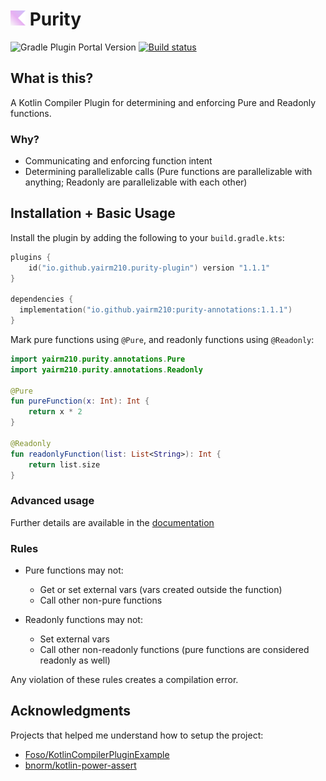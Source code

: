 #  <img src="docs/img/Purity.svg" width="24"> Purity

![Gradle Plugin Portal Version](https://img.shields.io/gradle-plugin-portal/v/io.github.yairm210.purity-plugin)
[![Build status](https://github.com/yairm210/Purity/actions/workflows/gradle.yml/badge.svg)](https://github.com/yairm210/Purity/actions/workflows/gradle.yml)

## What is this?

A Kotlin Compiler Plugin for determining and enforcing Pure and Readonly functions.

### Why?

- Communicating and enforcing function intent
- Determining parallelizable calls (Pure functions are parallelizable with anything; Readonly are parallelizable with each other)

## Installation + Basic Usage

Install the plugin by adding the following to your `build.gradle.kts`:

```kotlin
plugins {
    id("io.github.yairm210.purity-plugin") version "1.1.1"
}

dependencies {
  implementation("io.github.yairm210:purity-annotations:1.1.1")
}
```


Mark pure functions using `@Pure`, and readonly functions using `@Readonly`:

```kotlin
import yairm210.purity.annotations.Pure
import yairm210.purity.annotations.Readonly

@Pure
fun pureFunction(x: Int): Int {
    return x * 2
}

@Readonly
fun readonlyFunction(list: List<String>): Int {
    return list.size
}
```

### Advanced usage

Further details are available in the [documentation](https://yairm210.github.io/Purity/usage/advanced-usage/)

### Rules

- Pure functions may not:
  - Get or set external vars (vars created outside the function)
  - Call other non-pure functions

- Readonly functions may not:
  - Set external vars
  - Call other non-readonly functions (pure functions are considered readonly as well)

Any violation of these rules creates a compilation error.

## Acknowledgments

Projects that helped me understand how to setup the project:
* [Foso/KotlinCompilerPluginExample](https://github.com/Foso/KotlinCompilerPluginExample)
* [bnorm/kotlin-power-assert](https://github.com/bnorm/kotlin-power-assert)

